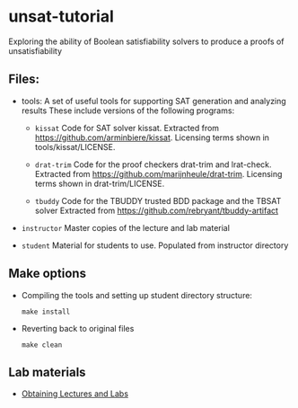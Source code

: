 # unsat-tutorial
Exploring the ability of Boolean satisfiability solvers to produce a proofs of unsatisfiability

## Files:

  - tools:
    A set of useful tools for supporting SAT generation and analyzing results
    These include versions of the following programs:

    - `kissat`
      Code for SAT solver kissat.
      Extracted from https://github.com/arminbiere/kissat.
      Licensing terms shown in tools/kissat/LICENSE.

    - `drat-trim`
      Code for the proof checkers drat-trim and lrat-check.  Extracted from https://github.com/marijnheule/drat-trim.
      Licensing terms shown in drat-trim/LICENSE.

    - `tbuddy`
      Code for the TBUDDY trusted BDD package and the TBSAT solver
      Extracted from https://github.com/rebryant/tbuddy-artifact

  - `instructor`
    Master copies of the lecture and lab material

  - `student`
    Material for students to use.  Populated from instructor directory

## Make options

 - Compiling the tools and setting up student directory structure:

    `make install`

 - Reverting back to original files

    `make clean`


## Lab materials
  - [Obtaining Lectures and Labs](instructor/writeups/downloading.pdf)